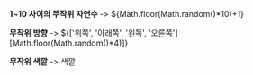 **1~10 사이의 무작위 자연수** -> <span>${Math.floor(Math.random()*10)+1}</span>

**무작위 방향** -> <span>${['위쪽', '아래쪽', '왼쪽', '오른쪽'][Math.floor(Math.random()*4)]}</span>

**무작위 색깔** -> <span style="color:#${['ff0000', '00ff00', '0000ff'][Math.floor(Math.random()*3)]};">색깔</span>
